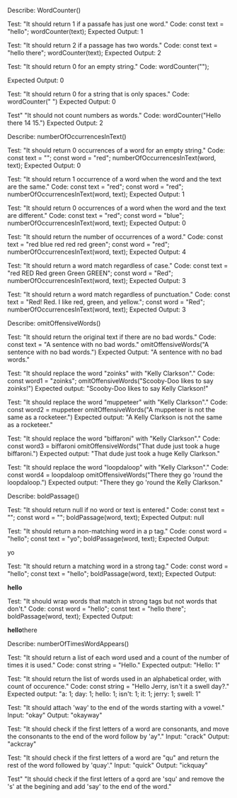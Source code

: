Describe: WordCounter()

Test: "It should return 1 if a passafe has just one word."
Code:
const text = "hello";
wordCounter(text);
Expected Output: 1

Test: "It should return 2 if a passage has two words."
Code:
const text = "hello there";
wordCounter(text);
Expected Output: 2

Test: "It should return 0 for an empty string."
Code: wordCounter("");

Expected Output: 0

Test: "It should return 0 for a string that is only spaces."
Code: wordCounter("      ")
Expected Output: 0

Test" "It should not count numbers as words."
Code: wordCounter("Hello there 14 15.")
Expected Output: 2

Describe: numberOfOccurrencesInText()

Test: "It should return 0 occurrences of a word for an empty string."
Code:
const text = "";
const word = "red";
numberOfOccurrencesInText(word, text);
Expected Output: 0

Test: "It should return 1 occurrence of a word when the word and the text are the same."
Code:
const text = "red";
const word = "red";
numberOfOccurrencesInText(word, text);
Expected Output: 1

Test: "It should return 0 occurrences of a word when the word and the text are different."
Code:
const text = "red";
const word = "blue";
numberOfOccurrencesInText(word, text);
Expected Output: 0

Test: "It should return the number of occurrences of a word."
Code:
const text = "red blue red red red green";
const word = "red";
numberOfOccurrencesInText(word, text);
Expected Output: 4

Test: "It should return a word match regardless of case."
Code:
const text = "red RED Red green Green GREEN";
const word = "Red";
numberOfOccurrencesInText(word, text);
Expected Output: 3

Test: "It should return a word match regardless of punctuation."
Code:
const text = "Red! Red. I like red, green, and yellow.";
const word = "Red";
numberOfOccurrencesInText(word, text);
Expected Output: 3

Describe: omitOffensiveWords()

Test: "It should return the original text if there are no bad words."
Code:
const text = "A sentence with no bad words."
omitOffensiveWords("A sentence with no bad words.")
Expected Output: "A sentence with no bad words."

Test: "It should replace the word "zoinks" with "Kelly Clarkson"."
Code:
const word1 = "zoinks";
omitOffensiveWords("Scooby-Doo likes to say zoinks!")
Expected output: "Scooby-Doo likes to say Kelly Clarkson!"

Test: "It should replace the word "muppeteer" with "Kelly Clarkson"."
Code:
const word2 = muppeteer
omitOffensiveWords("A muppeteer is not the same as a rocketeer.")
Expected output: "A Kelly Clarkson is not the same as a rocketeer."

Test: "It should replace the word "biffaroni" with "Kelly Clarkson"."
Code:
const word3 = biffaroni
omitOffensiveWords("That dude just took a huge biffaroni.")
Expected output: "That dude just took a huge Kelly Clarkson."

Test: "It should replace the word "loopdaloop" with "Kelly Clarkson"."
Code:
const word4 = loopdaloop
omitOffensiveWords("There they go 'round the loopdaloop.")
Expected output: "There they go 'round the Kelly Clarkson."

Describe: boldPassage()

Test: "It should return null if no word or text is entered."
Code:
const text = "";
const word = "";
boldPassage(word, text);
Expected Output: null

Test: "It should return a non-matching word in a p tag."
Code:
const word = "hello";
const text = "yo";
boldPassage(word, text);
Expected Output: <p>yo</p>

Test: "It should return a matching word in a strong tag."
Code:
const word = "hello";
const text = "hello";
boldPassage(word, text);
Expected Output: <p><strong>hello</strong></p>

Test: "It should wrap words that match in strong tags but not words that don't."
Code:
const word = "hello";
const text = "hello there";
boldPassage(word, text);
Expected Output: <p><strong>hello</strong>there</p>

Describe: numberOfTimesWordAppears()

Test: "It should return a list of each word used and a count of the number of times it is used."
Code:
const string = "Hello."
Expected output: "Hello: 1"

Test: "It should return the list of words used in an alphabetical order, with count of occurence."
Code:
const string = "Hello Jerry, isn't it a swell day?."
Expected output: "a: 1; day: 1; hello: 1; isn't: 1; it: 1; jerry: 1; swell: 1"

<!-- Pig Latin Tests -->

Test: "It should attach 'way' to the end of the words starting with a vowel."
Input: "okay"
Output: "okayway"

Test: "It should check if the first letters of a word are consonants, and move the consonants to the end of the word follow by 'ay"." 
Input: "crack"
Output: "ackcray"

Test: "It should check if the first letters of a word are "qu" and return the rest of the word followed by 'quay'."
Input: "quick"
Output: "ickquay"

Test" "It should check if the first letters of a qord are 'squ' and remove the 's' at the begining and add 'say' to the end of the word."